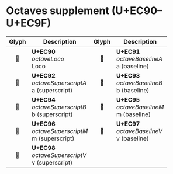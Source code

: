 Octaves supplement (U+EC90–U+EC9F)
==================================

| **Glyph** | **Description** | **Glyph** | **Description**
| :-------: | --------------- | :-------: | ---------------
|<span class="bravura_large">&#xec90;</span> | **U+EC90**<br/>*octaveLoco*<br/>Loco | <span class="bravura_large">&#xec91;</span> | **U+EC91**<br/>*octaveBaselineA*<br/>a (baseline)
|<span class="bravura_large">&#xec92;</span> | **U+EC92**<br/>*octaveSuperscriptA*<br/>a (superscript) | <span class="bravura_large">&#xec93;</span> | **U+EC93**<br/>*octaveBaselineB*<br/>b (baseline)
|<span class="bravura_large">&#xec94;</span> | **U+EC94**<br/>*octaveSuperscriptB*<br/>b (superscript) | <span class="bravura_large">&#xec95;</span> | **U+EC95**<br/>*octaveBaselineM*<br/>m (baseline)
|<span class="bravura_large">&#xec96;</span> | **U+EC96**<br/>*octaveSuperscriptM*<br/>m (superscript) | <span class="bravura_large">&#xec97;</span> | **U+EC97**<br/>*octaveBaselineV*<br/>v (baseline)
|<span class="bravura_large">&#xec98;</span> | **U+EC98**<br/>*octaveSuperscriptV*<br/>v (superscript) | &nbsp; | &nbsp;